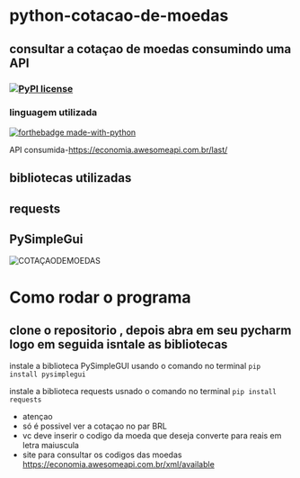 # python-cotacao-de-moedas
## consultar a cotaçao de moedas consumindo uma API 

### [![PyPI license](https://img.shields.io/pypi/l/ansicolortags.svg)](https://pypi.python.org/pypi/ansicolortags/)
### linguagem utilizada 

[![forthebadge made-with-python](http://ForTheBadge.com/images/badges/made-with-python.svg)](https://www.python.org/)

API consumida-https://economia.awesomeapi.com.br/last/

## bibliotecas utilizadas
## requests
## PySimpleGui

 ![COTAÇAODEMOEDAS](https://user-images.githubusercontent.com/110856729/190921762-e274203a-5663-477d-88f8-aa9a55eef045.PNG)
 
 
 # Como rodar o programa 
 ## clone o repositorio , depois abra em seu pycharm logo em seguida isntale as bibliotecas
 
 
 
 instale a biblioteca PySimpleGUI usando o comando no terminal ```pip install pysimplegui ```
 
 instale a biblioteca requests usnado o comando no terminal ```pip install requests```
 
* atençao
* só é possivel ver a cotaçao no par BRL
* vc deve inserir o codigo da moeda que deseja converte para reais em letra maiuscula  
* site para consultar os codigos das moedas https://economia.awesomeapi.com.br/xml/available

